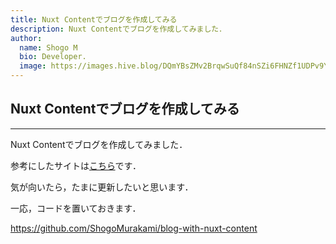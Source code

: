 ```yaml
---
title: Nuxt Contentでブログを作成してみる
description: Nuxt Contentでブログを作成してみました．
author:
  name: Shogo M
  bio: Developer.
  image: https://images.hive.blog/DQmYBsZMv2BrqwSuQf84nSZi6FHNZf1UDPv9YzqTo7w5qjw/IMG_0435.JPG
---
```


## Nuxt Contentでブログを作成してみる

---

Nuxt Contentでブログを作成してみました．

参考にしたサイトは[こちら](https://nuxtjs.org/blog/creating-blog-with-nuxt-content)です．

気が向いたら，たまに更新したいと思います．

一応，コードを置いておきます．

https://github.com/ShogoMurakami/blog-with-nuxt-content